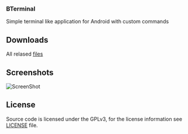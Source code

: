 ### BTerminal 
Simple terminal like application for Android with custom commands

## Downloads 
All relased [files](https://github.com/bsapundzhiev/bterminal/releases/)

## Screenshots
![ScreenShot](http://googledrive.com/host/0ByNOrwgPAeE7ZkRwYVhNVzlEdVE)

## License
Source code is licensed under the GPLv3, for the license information see [LICENSE](LICENSE) file.